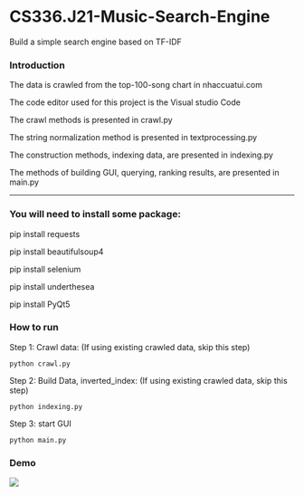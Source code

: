﻿# CS336.J21-Music-Search-Engine
  Build a simple search engine based on TF-IDF

### Introduction

  The data is crawled from the top-100-song chart in nhaccuatui.com

  The code editor used for this project is the Visual studio Code

  The crawl methods is presented in crawl.py

  The string normalization method is presented in textprocessing.py

  The construction methods, indexing data, are presented in indexing.py

  The methods of building GUI, querying, ranking results, are presented in main.py 

---------------------------------------------------------------------------------------------------------

### You will need to install some package:

  pip install requests

  pip install beautifulsoup4

  pip install selenium

  pip install underthesea

  pip install PyQt5


### How to run

Step 1: Crawl data: (If using existing crawled data, skip this step)

  `python crawl.py `


Step 2: Build Data, inverted_index: (If using existing crawled data, skip this step)

  `python indexing.py `

Step 3: start GUI

 `python main.py `

### Demo
<img src="https://i.imgur.com/xSvD9fD.png">
